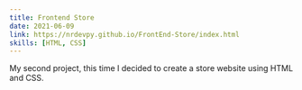 ```yaml
---
title: Frontend Store
date: 2021-06-09
link: https://nrdevpy.github.io/FrontEnd-Store/index.html
skills: [HTML, CSS]
---
```


My second project, this time I decided to create a store website using HTML and CSS.